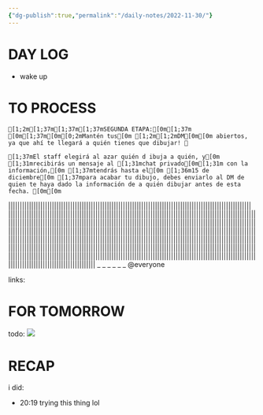 ```yaml
---
{"dg-publish":true,"permalink":"/daily-notes/2022-11-30/"}
---
```



# DAY LOG
- wake up
# TO PROCESS
```ansi
[1;2m[1;37m[1;37m[1;37mSEGUNDA ETAPA:[0m[1;37m
[0m[1;37m[0m[0;2mMantén tus[0m [1;2m[1;2mDM[0m[0m abiertos, ya que ahí te llegará a quién tienes que dibujar! 🎅

[1;37mEl staff elegirá al azar quién d ibuja a quién, y[0m [1;31mrecibirás un mensaje al [1;31mchat privado[0m[1;31m con la información,[0m [1;37mtendrás hasta el[0m [1;36m15 de diciembre[0m [1;37mpara acabar tu dibujo, debes enviarlo al DM de quien te haya dado la información de a quién dibujar antes de esta fecha. [0m[0m
```
||​||||​||||​||||​||||​||||​||||​||||​||||​||||​||||​||||​||||​||||​||||​||||​||||​||||​||||​||||​||||​||||​||||​||||​||||​||||​||||​||||​||||​||||​||||​||||​||||​||||​||||​||||​||||​||||​||||​||||​||||​||||​||||​||||​||||​||||​||||​||||​||||​||||​||||​||||​||||​||||​||||​||||​||||​||||​||||​||||​||||​||||​||||​||||​||||​||||​||||​||||​||||​||||​||||​||||​||||​||||​||||​||||​||||​||||​||||​||||​||||​||||​||||​||||​||||​||||​||||​||||​||||​||||​||||​||||​||||​||||​||||​||||​||||​||||​||||​||||​||||​||||​||||​||||​||||​||||​||||​||||​||||​||||​||||​||||​||||​||||​||||​||||​||||​||||​||||​||||​||||​||||​||||​||||​||||​||||​||||​||||​||||​||||​||||​||||​||||​||||​||||​||||​||||​||||​||||​||||​||||​||||​||||​||||​||||​||||​||||​||||​||||​||||​||||​||||​||||​||||​||||​||||​||||​||||​||||​||||​||||​||||​||||​||||​||||​||||​||||​||||​||||​||||​||||​||||​||||​||||​||||​||||​||||​||||​||||​||||​||||​||||​||||​||||​||||​||||​||||​||||​||||​||||​||||​||||​||||​||||​||||​||||​||||​||||​|| _ _ _ _ _ _ @everyone

links:

# FOR TOMORROW

todo: ![](https://i.imgur.com/1Gukt2x.png)


# RECAP

i did:

- 20:19 trying this thing lol<br>